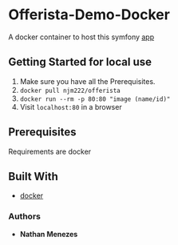 # Offerista-Demo-Docker

A docker container to host this symfony [app](https://github.com/njm222/Offerista-Demo) 

## Getting Started for local use

1.  Make sure you have all the Prerequisites.
2.  `docker pull njm222/offerista`
3.  `docker run --rm -p 80:80 "image (name/id)"`
4.  Visit `localhost:80` in a browser

## Prerequisites

Requirements are docker

## Built With

* [docker](https://www.docker.com/)


### Authors

* **Nathan Menezes**
